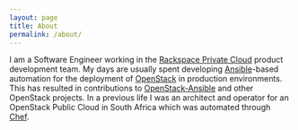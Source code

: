 ```yaml
---
layout: page
title: About
permalink: /about/
---
```


I am a Software Engineer working in the
[Rackspace Private Cloud](http://www.rackspace.co.uk/cloud/private)
product development team. My days are usually spent developing
[Ansible](http://www.ansible.com/)-based automation for the
deployment of [OpenStack](http://www.openstack.org/) in production
environments. This has resulted in contributions to
[OpenStack-Ansible](http://github.com/openstack/openstack-ansible)
and other OpenStack projects. In a previous life I was an architect
and operator for an OpenStack Public Cloud in South Africa which was
automated through [Chef](https://www.chef.io/chef/).
